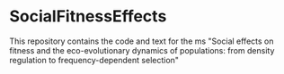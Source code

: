 # SocialFitnessEffects
This repository contains the code and text for the ms "Social effects on fitness and the eco-evolutionary dynamics of populations: from density regulation to frequency-dependent selection"
